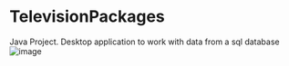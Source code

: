 # TelevisionPackages
Java Project. Desktop application to work with data from a sql database
![image](https://user-images.githubusercontent.com/28996481/222964761-b74ec5da-8a44-48ba-a080-831ca3a2910e.png)
